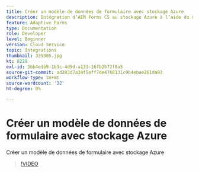 ```yaml
---
title: Créer un modèle de données de formulaire avec stockage Azure
description: Intégration d’AEM Forms CS au stockage Azure à l’aide du modèle de données de formulaire
feature: Adaptive Forms
type: Documentation
role: Developer
level: Beginner
version: Cloud Service
topic: Integrations
thumbnail: 335385.jpg
kt: 8229
exl-id: 3bb4edb9-1b3c-4d9d-a133-16fb2b72f8a5
source-git-commit: ad203d7a34f5eff7de4768131c9b4ebae261da93
workflow-type: tm+mt
source-wordcount: '32'
ht-degree: 0%

---
```


# Créer un modèle de données de formulaire avec stockage Azure

Créer un modèle de données de formulaire avec stockage Azure

>[!VIDEO](https://video.tv.adobe.com/v/335385/?quality=12&learn=on)
